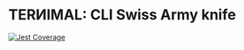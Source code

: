 # TERИIMAL: CLI Swiss Army knife

[![Jest Coverage](https://img.shields.io/badge/coverage-96.85%25-blue)](https://github.com/mflorence99/lintel/issues)
